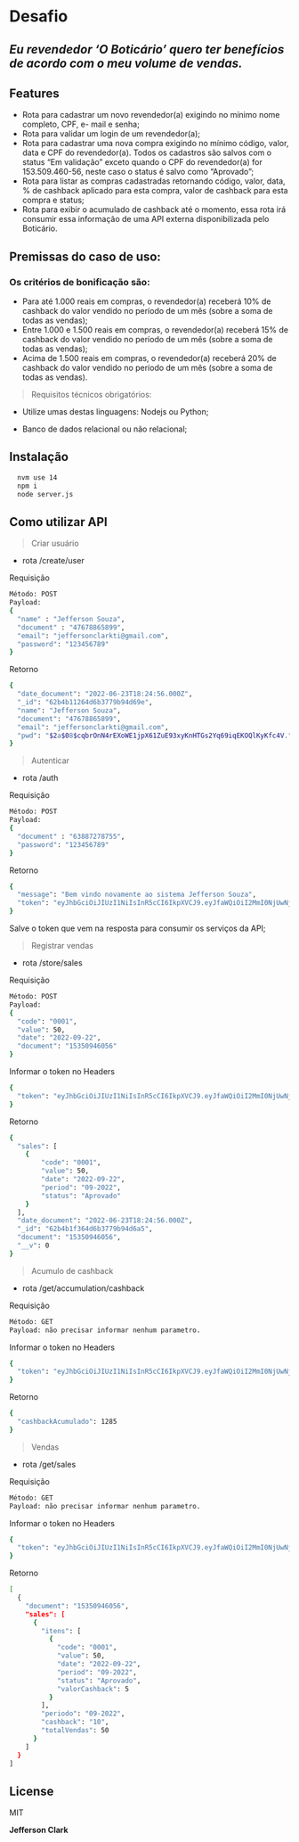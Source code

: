 # Desafio

## _Eu revendedor ‘O Boticário’ quero ter benefícios de acordo com o meu volume de vendas._

## Features

- Rota para cadastrar um novo revendedor(a) exigindo no mínimo nome completo, CPF,
e- mail e senha;
- Rota para validar um login de um revendedor(a);
- Rota para cadastrar uma nova compra exigindo no mínimo código, valor, data e CPF do
revendedor(a). Todos os cadastros são salvos com o status “Em validação” exceto
quando o CPF do revendedor(a) for 153.509.460-56, neste caso o status é salvo como
“Aprovado”;
- Rota para listar as compras cadastradas retornando código, valor, data, % de cashback
aplicado para esta compra, valor de cashback para esta compra e status;
- Rota para exibir o acumulado de cashback até o momento, essa rota irá consumir essa
informação de uma API externa disponibilizada pelo Boticário.

## Premissas do caso de uso:

### Os critérios de bonificação são:
- Para até 1.000 reais em compras, o revendedor(a) receberá 10% de cashback do
valor vendido no período de um mês (sobre a soma de todas as vendas);
- Entre 1.000 e 1.500 reais em compras, o revendedor(a) receberá 15% de cashback
do valor vendido no período de um mês (sobre a soma de todas as vendas);
- Acima de 1.500 reais em compras, o revendedor(a) receberá 20% de cashback do
valor vendido no período de um mês (sobre a soma de todas as vendas).

> Requisitos técnicos obrigatórios:

- Utilize umas destas linguagens: Nodejs ou Python;

- Banco de dados relacional ou não relacional;

## Instalação 
```sh 
  nvm use 14
  npm i
  node server.js
```

## Como utilizar API

> Criar usuário 
- rota /create/user

Requisição
```sh 
Método: POST
Payload:
{
  "name" : "Jefferson Souza",
  "document" : "47678865899",
  "email": "jeffersonclarkti@gmail.com",
  "password": "123456789"
}
```

Retorno
```sh 
{
  "date_document": "2022-06-23T18:24:56.000Z",
  "_id": "62b4b11264d6b3779b94d69e",
  "name": "Jefferson Souza",
  "document": "47678865899",
  "email": "jeffersonclarkti@gmail.com",
  "pwd": "$2a$08$cqbrOnN4rEXoWE1jpX61ZuE93xyKnHTGs2Yq69iqEKOQlKyKfc4V."
}
```

> Autenticar 
- rota /auth

Requisição
```sh
Método: POST
Payload:
{
  "document" : "63887278755",
  "password": "123456789"
}
```

Retorno
```sh 
{
  "message": "Bem vindo novamente ao sistema Jefferson Souza",
  "token": "eyJhbGciOiJIUzI1NiIsInR5cCI6IkpXVCJ9.eyJfaWQiOiI2MmI0NjUwNjIwM2RjMzIyYzI3ODAyMDkiLCJwYXNzd29yZF92YWxpZCI6dHJ1ZSwiaWF0IjoxNjU2MDA5MDcyLCJleHAiOjE2NTYxMTcwNzJ9.QapNqm1R86ese4_WFNbYd42k-Tc0vfSTU_CEwQN5jRM"
}
```
Salve o token que vem na resposta para consumir os serviços da API;


> Registrar vendas 
- rota /store/sales

Requisição
```sh 
Método: POST
Payload:
{
  "code": "0001",
  "value": 50,
  "date": "2022-09-22",
  "document": "15350946056"
}
```
Informar o token no Headers
```sh 
{
  "token": "eyJhbGciOiJIUzI1NiIsInR5cCI6IkpXVCJ9.eyJfaWQiOiI2MmI0NjUwNjIwM2RjMzIyYzI3ODAyMDkiLCJwYXNzd29yZF92YWxpZCI6dHJ1ZSwiaWF0IjoxNjU2MDA5MDcyLCJleHAiOjE2NTYxMTcwNzJ9.QapNqm1R86ese4_WFNbYd42k-Tc0vfSTU_CEwQN5jRM", // TOKEN DE EXEMPLO
}
```

Retorno
```sh 
{
  "sales": [
    {
        "code": "0001",
        "value": 50,
        "date": "2022-09-22",
        "period": "09-2022",
        "status": "Aprovado"
    }
  ],
  "date_document": "2022-06-23T18:24:56.000Z",
  "_id": "62b4b1f364d6b3779b94d6a5",
  "document": "15350946056",
  "__v": 0
}
```

> Acumulo de cashback 
- rota /get/accumulation/cashback

Requisição
```sh 
Método: GET
Payload: não precisar informar nenhum parametro.
```
Informar o token no Headers
```sh 
{
  "token": "eyJhbGciOiJIUzI1NiIsInR5cCI6IkpXVCJ9.eyJfaWQiOiI2MmI0NjUwNjIwM2RjMzIyYzI3ODAyMDkiLCJwYXNzd29yZF92YWxpZCI6dHJ1ZSwiaWF0IjoxNjU2MDA5MDcyLCJleHAiOjE2NTYxMTcwNzJ9.QapNqm1R86ese4_WFNbYd42k-Tc0vfSTU_CEwQN5jRM", // TOKEN DE EXEMPLO
}
```

Retorno
```sh 
{
  "cashbackAcumulado": 1285
}
```

> Vendas  
- rota /get/sales

Requisição
```sh 
Método: GET
Payload: não precisar informar nenhum parametro.
```
Informar o token no Headers
```sh 
{
  "token": "eyJhbGciOiJIUzI1NiIsInR5cCI6IkpXVCJ9.eyJfaWQiOiI2MmI0NjUwNjIwM2RjMzIyYzI3ODAyMDkiLCJwYXNzd29yZF92YWxpZCI6dHJ1ZSwiaWF0IjoxNjU2MDA5MDcyLCJleHAiOjE2NTYxMTcwNzJ9.QapNqm1R86ese4_WFNbYd42k-Tc0vfSTU_CEwQN5jRM", // TOKEN DE EXEMPLO
}
```

Retorno
```sh 
[
  {
    "document": "15350946056",
    "sales": [
      {
        "itens": [
          {
            "code": "0001",
            "value": 50,
            "date": "2022-09-22",
            "period": "09-2022",
            "status": "Aprovado",
            "valorCashback": 5
          }
        ],
        "periodo": "09-2022",
        "cashback": "10",
        "totalVendas": 50
      }
    ]
  }
]
```

## License

MIT

**Jefferson Clark**
